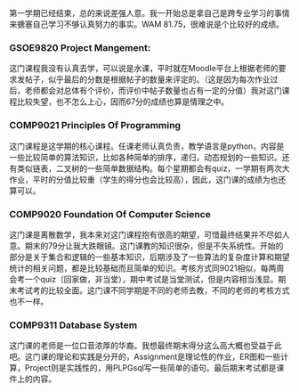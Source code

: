 第一学期已经结束，总的来说差强人意。我一开始总是拿自己是跨专业学习的事情来搪塞自己学习不够认真努力的事实。WAM 81.75，很难说是个比较好的成绩。

### GSOE9820 Project Mangement:

这门课程我没有认真去学，可以说是水课，平时就在Moodle平台上根据老师的要求发帖子，似乎最后的分数是根据帖子的数量来评定的。（这是因为每次作业过后，老师都会对总体有个评价，而评价中帖子数量也占有一定的分值）我对这门课程比较失望，也不怎么上心，因而67分的成绩也算是情理之中。

### COMP9021 Principles Of Programming

这门课程是这学期的核心课程。任课老师认真负责，教学语言是python，内容是一些比较简单的算法知识，比如各种简单的排序，递归，动态规划的一些知识。还有类似链表，二叉树的一些简单数据结构。每个星期都会有quiz，一学期有两次大作业，平时的分值比较重（学生的得分也会比较高），因此，这门课的成绩为也还算可以。

### COMP9020 Foundation Of Computer Science

这门课是离散数学，我本来对这门课程抱有很高的期望，可惜最终结果并不尽如人意。期末的79分让我大跌眼镜。这门课教的知识很杂，但是不失系统性。开始的部分是关于集合和逻辑的一些基本知识，后期涉及了一些算法的复杂度计算和期望统计的相关问题，都是比较基础而且简单的知识。考核方式同9021相似，每两周会考一个quiz（回家做，非当堂），期中考试是当堂测试，但是内容相当浅显。期末考试考的比较全面。这门课不同学期是不同的老师去教，不同的老师的考核方式也不一样。

### COMP9311 Database System

这门课的老师是一位口音浓厚的华裔。我想最终期末得分这么高大概也受益于此吧。这门课的理论和实践是分开的，Assignment是理论性的作业，ER图和一些计算，Project则是实践性的，用PLPGsql写一些简单的语句。最后期末考试都是课件上的内容。

